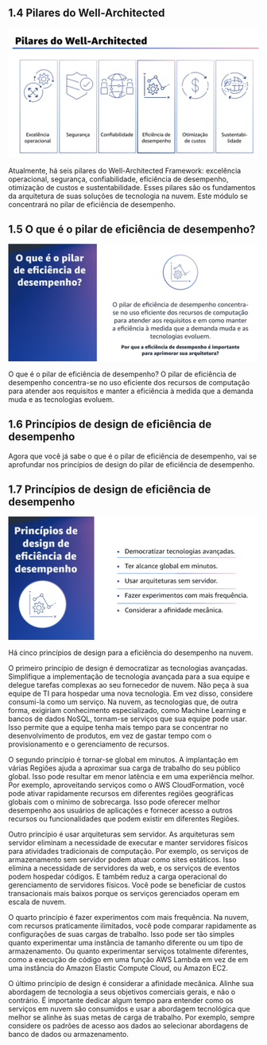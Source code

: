 ## 1.4 Pilares do Well-Architected

![alt text](image.png)

Atualmente, há seis pilares do Well-Architected Framework:
excelência operacional, segurança, confiabilidade, eficiência de desempenho, otimização de custos e sustentabilidade. Esses pilares são os fundamentos da arquitetura de suas soluções de tecnologia na nuvem. Este módulo se concentrará no pilar de eficiência de desempenho.

## 1.5 O que é o pilar de eficiência de desempenho?

![alt text](image-1.png)

O que é o pilar de eficiência de desempenho? O pilar de eficiência de desempenho concentra-se no uso eficiente dos recursos de computação para atender aos requisitos e manter a eficiência à medida que a demanda muda e as tecnologias evoluem.

## 1.6 Princípios de design de eficiência de desempenho

Agora que você já sabe o que é o pilar de eficiência de desempenho, vai se aprofundar nos princípios de design do pilar de eficiência de desempenho.

## 1.7 Princípios de design de eficiência de desempenho

![alt text](image-2.png)

Há cinco princípios de design para a eficiência do desempenho na nuvem.

O primeiro princípio de design é democratizar as tecnologias avançadas.
Simplifique a implementação de tecnologia avançada para a sua equipe e delegue tarefas complexas ao seu fornecedor de nuvem. Não peça à sua equipe de TI para hospedar uma nova tecnologia. Em vez disso, considere consumi-la como um serviço. Na nuvem, as tecnologias que, de outra forma, exigiriam conhecimento especializado, como Machine Learning e bancos de dados NoSQL, tornam-se serviços que sua equipe pode usar. Isso permite que a equipe tenha mais tempo para se concentrar no desenvolvimento de produtos, em vez de gastar tempo com o provisionamento e o gerenciamento de recursos.

O segundo princípio é tornar-se global em minutos.
A implantação em várias Regiões ajuda a aproximar sua carga de trabalho do seu público global. Isso pode resultar em menor latência e em uma experiência melhor. Por exemplo, aproveitando serviços como o AWS CloudFormation, você pode ativar rapidamente recursos em diferentes regiões geográficas globais com o mínimo de sobrecarga. Isso pode oferecer melhor desempenho aos usuários de aplicações e fornecer acesso a outros recursos ou funcionalidades que podem existir em diferentes Regiões.

Outro princípio é usar arquiteturas sem servidor.
As arquiteturas sem servidor eliminam a necessidade de executar e manter servidores físicos para atividades tradicionais de computação. Por exemplo, os serviços de armazenamento sem servidor podem atuar como sites estáticos. Isso elimina a necessidade de servidores da web, e os serviços de eventos podem hospedar códigos. E também reduz a carga operacional do gerenciamento de servidores físicos. Você pode se beneficiar de custos transacionais mais baixos porque os serviços gerenciados operam em escala de nuvem.

O quarto princípio é fazer experimentos com mais frequência.
Na nuvem, com recursos praticamente ilimitados, você pode comparar rapidamente as configurações de suas cargas de trabalho. Isso pode ser tão simples quanto experimentar uma instância de tamanho diferente ou um tipo de armazenamento. Ou quanto experimentar serviços totalmente diferentes, como a execução de código em uma função AWS Lambda em vez de em uma instância do Amazon Elastic Compute Cloud, ou Amazon EC2.

O último princípio de design é considerar a afinidade mecânica.
Alinhe sua abordagem de tecnologia a seus objetivos comerciais gerais, e não o contrário. É importante dedicar algum tempo para entender como os serviços em nuvem são consumidos e usar a abordagem tecnológica que melhor se alinhe às suas metas de carga de trabalho.
Por exemplo, sempre considere os padrões de acesso aos dados ao selecionar abordagens de banco de dados ou armazenamento.
